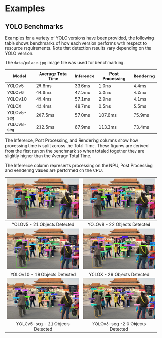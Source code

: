 
# Examples

## YOLO Benchmarks

Examples for a variety of YOLO versions have been provided, the following table
shows benchmarks of how each version performs with respect to resource requirements. 
Note that detection results vary depending on the YOLO version.

The `data/palace.jpg` image file was used for benchmarking.

| Model      | Average Total Time | Inference | Post Processing | Rendering |
|------------|--------------------|-----------|-----------------|-----------|
| YOLOv5     | 29.6ms             | 33.6ms    | 1.0ms           | 4.4ms     |
| YOLOv8     | 44.8ms             | 47.5ms    | 5.0ms           | 4.2ms     |
| YOLOv10    | 49.4ms             | 57.1ms    | 2.9ms           | 4.1ms     |
| YOLOX      | 42.4ms             | 48.7ms    | 0.5ms           | 5.5ms     |
| YOLOv5-seg | 207.5ms            | 57.0ms    | 107.6ms         | 75.9ms    |
| YOLOv8-seg | 232.5ms            | 67.9ms    | 113.3ms         | 73.4ms    |

The Inference, Post Processing, and Rendering columns show how processing time
is split across the Total Time.   These figures are derived from the first
run on the benchmark so when totaled together they are slightly higher than the
Average Total Time.

The Inference column represents processing on the NPU, Post Processing and Rendering
values are performed on the CPU.

|     ![YOLOv5 Output](https://github.com/swdee/go-rknnlite-data/raw/master/yolobench/yolov5-out.jpg)     |     ![YOLOv8 Output](https://github.com/swdee/go-rknnlite-data/raw/master/yolobench/yolov5-out.jpg)     | 
|:-------------------------------------------------------------------------------------------------------:|:-------------------------------------------------------------------------------------------------------:|
|                                      YOLOv5 - 21 Objects Detected                                       |                                      YOLOv8 - 22 Objects Detected                                       |
|    ![YOLOv10 Output](https://github.com/swdee/go-rknnlite-data/raw/master/yolobench/yolov10-out.jpg)    |      ![YOLOX Output](https://github.com/swdee/go-rknnlite-data/raw/master/yolobench/yolox-out.jpg)      |
|                                      YOLOv10 - 19 Objects Detected                                      |                                       YOLOX - 29 Objects Detected                                       |
| ![YOLOv5-seg Output](https://github.com/swdee/go-rknnlite-data/raw/master/yolobench/yolov5-seg-out.jpg) | ![YOLOv8-seg Output](https://github.com/swdee/go-rknnlite-data/raw/master/yolobench/yolov8-seg-out.jpg) |
|                                    YOLOv5-seg - 21 Objects Detected                                     |                                    YOLOv8-seg -2 0 Objects Detected                                     |